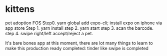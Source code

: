 # kittens
pet adoption FOS
  Step0.   yarn global add expo-cli; install expo on iphone via app store
  Step 1.  yarn install
  step 2.  yarn start
  step 3.  scan the barcode.
  step 4.  swipe right/left accept/reject a pet.

It's bare bones app at this moment, there are lot many things to learn to make this production ready
  completed: tinder like swipe is completed
